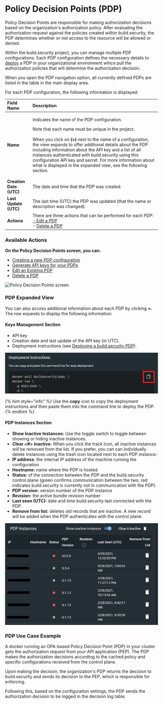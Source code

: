 # Policy Decision Points \(PDP\)

Policy Decision Points are responsible for making authorization decisions based on the organization's authorization policy. After evaluating the authorization request against the policies created within build.security, the PDP determines whether or not access to the resource will be allowed or denied.

Within the build.security project, you can manage multiple PDP configurations. Each PDP configuration defines the necessary details to [deploy](pdp-deployments/) a PDP in your organizational environment whice pull the authorization policies that will determine the authorization decision.

When you open the PDP navigation option, all currently defined PDPs are listed in the table in the main display area.

For each PDP configuration, the following information is displayed:

<table>
  <thead>
    <tr>
      <th style="text-align:left">Field Name</th>
      <th style="text-align:left">Description</th>
    </tr>
  </thead>
  <tbody>
    <tr>
      <td style="text-align:left"><b>Name</b>
      </td>
      <td style="text-align:left">
        <p>Indicates the name of the PDP configuration.</p>
        <p>Note that each name must be unique in the project.
          <br />
          <br />When you click on<b> (&gt;) </b>next to the name of a configuration, the
          view expands to offer additional details about the PDP including information
          about the API key and a list of all instances authenticated with build.security
          using this configuration API key and secret. For more information about
          what is displayed in the expanded view, see the following section.</p>
      </td>
    </tr>
    <tr>
      <td style="text-align:left"><b>Creation Date (UTC)</b>
      </td>
      <td style="text-align:left">The date and time that the PDP was created.</td>
    </tr>
    <tr>
      <td style="text-align:left"><b>Last Update (UTC)</b>
      </td>
      <td style="text-align:left">The last time (UTC) the PDP was updated (that the name or description
        was changed).</td>
    </tr>
    <tr>
      <td style="text-align:left"><b>Actions</b>
      </td>
      <td style="text-align:left">There are three actions that can be performed for each PDP:
        <br /><a href="editing-a-pdp-configuration.md">- Edit a PDP<br /></a>- <a href="deleting-a-pdp.md">Delete a PDP</a>
      </td>
    </tr>
  </tbody>
</table>

### Available Actions

**On the Policy Decision Points screen, you can:**

* [Creating a new PDP configuration](creating-a-new-pdp-configuration.md)
* [Generate API keys for your PDPs](generating-api-keys-for-a-pdp.md)
* [Edit an Existing PDP](editing-a-pdp-configuration.md)
* [Delete a PDP](deleting-a-pdp.md)

![Policy Decision Points screen](https://files.readme.io/10d5cca-pdp.PNG)

### PDP Expanded View

You can also access additional information about each PDP by clicking **&gt;**. The row expands to display the following information:

#### Keys Management Section

* API key
* Creation date and last update of the API key \(in UTC\).
* Deployment instructions \(see [Deploying a build.security PDP](pdp-deployments/)\).

![Copying deployment command](../../.gitbook/assets/deploycopy.png)

{% hint style="info" %}
Use the **copy** icon to copy the deployment instructions and then paste them into the command line to deploy the PDP.
{% endhint %}

#### PDP Instances Section

* **Show Inactive Instances:** Use the toggle switch to toggle between showing or hiding inactive instances.
* **Clear &lt;\#&gt; inactive:** When you click the track icon, all inactive instances will be removed from the list. If you prefer, you can can individually delete instances using the trash icon located next to each PDP instance.
* **IP address**: the internal IP address of the machine running the configuration 
* **Hostname:** name where the PDP is hosted
* **Status:** of the connection between the PDP and the build.security control plane \(green confirms communication between the two; red indicates build.security is currently not in communication with the PDP\).
* **PDP version:** version number of the PDP instance
* **Revision:** the active bundle revision number
* **Last seen \(UTC\):** date and time build.security last connected with the PDP.
* **Remove from list:** deletes old records that are inactive. A new record will be added when the PDP authenticates with the control plane.

![](../../.gitbook/assets/pdpinstances-h.png)

### PDP Use Case Example

A docker running an OPA-based Policy Decision Point \(PDP\) in your cluster gets the authorization request from your API application \(PEP\). The PDP makes the authorization decisions according to the cached policy and specific configurations received from the control plane.

Upon making the decision, the organization's PDP returns the decision to build.security and sends its decision to the PEP, which is responsible for enforcing.

Following this, based on the configuration settings, the PDP sends the authorization decision to be logged in the decision log table.

